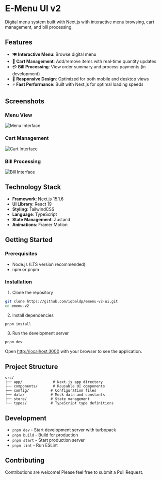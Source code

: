 # E-Menu UI v2

Digital menu system built with Next.js with interactive menu browsing, cart management, and bill processing.

## Features

- 🍽️ **Interactive Menu**: Browse digital menu
- 🛒 **Cart Management**: Add/remove items with real-time quantity updates
- 💳 **Bill Processing**: View order summary and process payments (in development)
- 📱 **Responsive Design**: Optimized for both mobile and desktop views
- ⚡ **Fast Performance**: Built with Next.js for optimal loading speeds

## Screenshots

### Menu View
![Menu Interface](./public/screenshots/menu-view.png)

### Cart Management
![Cart Interface](./public/screenshots/cart-view.png)

### Bill Processing
![Bill Interface](./public/screenshots/bill-view.png)

## Technology Stack

- **Framework**: Next.js 15.1.6
- **UI Library**: React 19
- **Styling**: TailwindCSS
- **Language**: TypeScript
- **State Management**: Zustand
- **Animations**: Framer Motion

## Getting Started

### Prerequisites

- Node.js (LTS version recommended)
- npm or pnpm

### Installation

1. Clone the repository
```bash
git clone https://github.com/iqbaldp/emenu-v2-ui.git
cd emenu-v2
```

2. Install dependencies
```bash
pnpm install
```

3. Run the development server
```bash
pnpm dev
```

Open [http://localhost:3000](http://localhost:3000) with your browser to see the application.

## Project Structure

```
src/
├── app/              # Next.js app directory
├── components/       # Reusable UI components
├── config/          # Configuration files
├── data/            # Mock data and constants
├── store/           # State management
└── types/           # TypeScript type definitions
```

## Development

- `pnpm dev` - Start development server with turbopack
- `pnpm build` - Build for production
- `pnpm start` - Start production server
- `pnpm lint` - Run ESLint

## Contributing

Contributions are welcome! Please feel free to submit a Pull Request.
